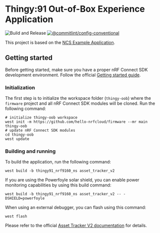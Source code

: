# Thingy:91 Out-of-Box Experience Application

![Build and Release](https://github.com/hello-nrfcloud/firmware/workflows/Build%2C%20Test%2C%20Release/badge.svg)
[![@commitlint/config-conventional](https://img.shields.io/badge/%40commitlint-config--conventional-brightgreen
)](https://github.com/conventional-changelog/commitlint/tree/master/@commitlint/config-conventional)

This project is based on the
[NCS Example Application](https://github.com/nrfconnect/ncs-example-application).

## Getting started

Before getting started, make sure you have a proper nRF Connect SDK development
environment. Follow the official
[Getting started guide](https://developer.nordicsemi.com/nRF_Connect_SDK/doc/latest/nrf/getting_started.html).

### Initialization

The first step is to initialize the workspace folder (`thingy-oob`) where the
`firmware` project and all nRF Connect SDK modules will be cloned. Run the
following command:

```shell
# initialize thingy-oob workspace
west init -m https://github.com/hello-nrfcloud/firmware --mr main thingy-oob
# update nRF Connect SDK modules
cd thingy-oob
west update
```

### Building and running

To build the application, run the following command:

```shell
west build -b thingy91_nrf9160_ns asset_tracker_v2
```

If you are using the Powerfoyle solar shield, you can enable power monitoring
capabilities by using this build command:

```shell
west build -b thingy91_nrf9160_ns asset_tracker_v2 -- -DSHIELD=powerfoyle
```

When using an external debugger, you can flash using this command:

```shell
west flash
```

Please refer to the official
[Asset Tracker V2 documentation](https://developer.nordicsemi.com/nRF_Connect_SDK/doc/2.4.2/nrf/applications/asset_tracker_v2/doc/asset_tracker_v2_description.html)
for details.
